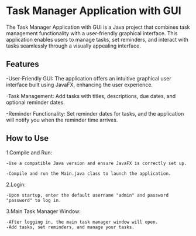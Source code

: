 
# Task Manager Application with GUI

The Task Manager Application with GUI is a Java project that combines task management functionality with a user-friendly graphical interface. This application enables users to manage tasks, set reminders, and interact with tasks seamlessly through a visually appealing interface.








## Features

-User-Friendly GUI: The application offers an intuitive graphical user interface built using JavaFX, enhancing the user experience.

-Task Management: Add tasks with titles, descriptions, due dates, and optional reminder dates.

-Reminder Functionality: Set reminder dates for tasks, and the application will notify you when the reminder time arrives.
## How to Use

1.Compile and Run:
    
    -Use a compatible Java version and ensure JavaFX is correctly set up.

    -Compile and run the Main.java class to launch the application.

2.Login:

    -Upon startup, enter the default username "admin" and password "password" to log in.

3.Main Task Manager Window:

    -After logging in, the main task manager window will open.
    -Add tasks, set reminders, and manage your tasks.

    
